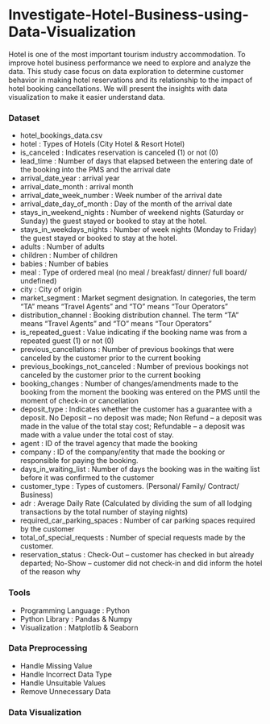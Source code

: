 # Investigate-Hotel-Business-using-Data-Visualization

Hotel is one of the most important tourism industry accommodation. To improve hotel business performance we need to explore and analyze the data. 
This study case focus on data exploration to determine customer behavior in making hotel reservations and its relationship to the impact of hotel booking cancellations. We will present the insights with data visualization to make it easier understand data.

### Dataset
- hotel_bookings_data.csv 
- hotel : Types of Hotels (City Hotel & Resort Hotel)
- is_canceled : Indicates reservation is canceled (1) or not (0)
- lead_time : Number of days that elapsed between the entering date of the booking into the PMS and the arrival date
- arrival_date_year : arrival year
- arrival_date_month : arrival month
- arrival_date_week_number : Week number of the arrival date
- arrival_date_day_of_month : Day of the month of the arrival date
- stays_in_weekend_nights : Number of weekend nights (Saturday or Sunday) the guest stayed or booked to stay at the hotel.
- stays_in_weekdays_nights : Number of week nights (Monday to Friday) the guest stayed or booked to stay at the hotel.
- adults : Number of adults
- children : Number of children
- babies : Number of babies
- meal : Type of ordered meal (no meal / breakfast/ dinner/ full board/ undefined)
- city : City of origin
- market_segment : Market segment designation. In categories, the term “TA” means “Travel Agents” and “TO” means “Tour Operators”
- distribution_channel : Booking distribution channel. The term “TA” means “Travel Agents” and “TO” means “Tour Operators”
- is_repeated_guest : Value indicating if the booking name was from a repeated guest (1) or not (0)
- previous_cancellations : Number of previous bookings that were canceled by the customer prior to the current booking
- previous_bookings_not_canceled : Number of previous bookings not canceled by the customer prior to the current booking
- booking_changes : Number of changes/amendments made to the booking from the moment the booking was entered on the PMS until the moment of check-in or cancellation
- deposit_type : Indicates whether the customer has a guarantee with a deposit. No Deposit – no deposit was made; Non Refund – a deposit was made in the value of the total stay cost; Refundable – a deposit was made with a value under the total cost of stay.
- agent : ID of the travel agency that made the booking
- company : ID of the company/entity that made the booking or responsible for paying the booking.
- days_in_waiting_list : Number of days the booking was in the waiting list before it was confirmed to the customer
- customer_type : Types of customers. (Personal/ Family/ Contract/ Business)
- adr : Average Daily Rate (Calculated by dividing the sum of all lodging transactions by the total number of staying nights)
- required_car_parking_spaces : Number of car parking spaces required by the customer
- total_of_special_requests : Number of special requests made by the customer.
- reservation_status : Check-Out – customer has checked in but already departed; No-Show – customer did not check-in and did inform the hotel of the reason why

### Tools
- Programming Language : Python
- Python Library : Pandas & Numpy
- Visualization : Matplotlib & Seaborn 

### Data Preprocessing
- Handle Missing Value
- Handle Incorrect Data Type
- Handle Unsuitable Values
- Remove Unnecessary Data

### Data Visualization
